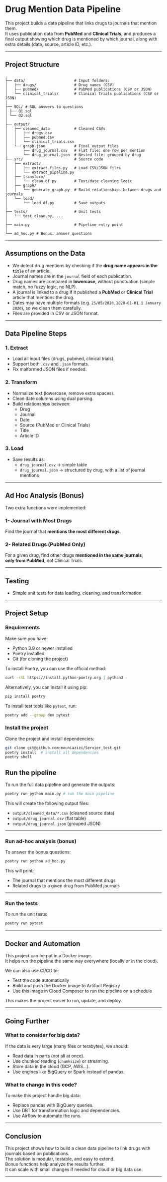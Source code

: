 
# Drug Mention Data Pipeline

This project builds a data pipeline that links drugs to journals that mention them.  
It uses publication data from **PubMed** and **Clinical Trials**, and produces a final output showing which drug is mentioned by which journal, along with extra details (date, source, article ID, etc.).

---

## Project Structure

```
.
├── data/                      # Input folders:
│   ├── drugs/                 # Drug names (CSV)
│   ├── pubmed/                # PubMed publications (CSV or JSON)
│   └── clinical_trials/       # Clinical Trials publications (CSV or JSON)
│
├── SQL/ # SQL answers to questions
│ ├── Q1.sql
│ └── Q2.sql
│
├── output/                    
│   ├── cleaned_data           # Cleaned CSVs  
│   │   ├── drugs.csv   
│   │   ├── pubmed.csv   
│   │   └── clinical_trials.csv
│   └── graph.json             # Final output files
│       ├── drug_journal.csv   # Flat file: one row per mention
│       └── drug_journal.json  # Nested file: grouped by drug
├── src/                       # Source code
│   ├── extract/
│   │   ├── extract_files.py   # Load CSV/JSON files
│   │   └── extract_pipeline.py
│   ├── transform/
│   │   └── clean_df.py        # Text/date cleaning logic
│   ├── graph/
│   │   └── generate_graph.py  # Build relationships between drugs and journals
│   └── load/
│       └── load_df.py         # Save outputs
│
├── tests/                     # Unit tests
│   └── test_clean.py, ...
│
├── main.py                    # Pipeline entry point
│
└── ad_hoc.py # Bonus: answer questions
```

---

## Assumptions on the Data

- We detect drug mentions by checking if the **drug name appears in the `title`** of an article.
- Journal names are in the `journal` field of each publication.
- Drug names are compared in **lowercase**, without punctuation (simple match, no fuzzy logic, no NLP).
- A journal is linked to a drug if it published a **PubMed** or **Clinical Trial** article that mentions the drug.
- Dates may have multiple formats (e.g. `25/05/2020`, `2020-01-01`, `1 January 2020`), so we clean them carefully.
- Files are provided in CSV or JSON format.

---

## Data Pipeline Steps

### 1. Extract
- Load all input files (drugs, pubmed, clinical trials).
- Support both `.csv` and `.json` formats.
- Fix malformed JSON files if needed.

### 2. Transform
- Normalize text (lowercase, remove extra spaces).
- Clean date columns using dual parsing.
- Build relationships between:
  - Drug
  - Journal
  - Date
  - Source (PubMed or Clinical Trials)
  - Title
  - Article ID

### 3. Load
- Save results as:
  - `drug_journal.csv` → simple table
  - `drug_journal.json` → structured by drug, with a list of journal mentions

---

## Ad Hoc Analysis (Bonus)

Two extra functions were implemented:

### 1- Journal with Most Drugs
Find the journal that **mentions the most different drugs**.

### 2- Related Drugs (PubMed Only)
For a given drug, find other drugs **mentioned in the same journals**,  
**only from PubMed**, not Clinical Trials.

---

## Testing

- Simple unit tests for data loading, cleaning, and transformation.

---
## Project Setup

### Requirements

Make sure you have:

- Python 3.9 or newer installed
- Poetry installed 
- Git (for cloning the project)

To install Poetry, you can use the official method:
```bash
curl -sSL https://install.python-poetry.org | python3 -
```
Alternatively, you can install it using pip:
```bash
pip install poetry
```

To install test tools like `pytest`, run:

```bash
poetry add --group dev pytest
```

### Install the project

Clone the project and install dependencies:

```bash
git clone git@github.com:mouniazizi/Servier_test.git
poetry install  # install all dependencies
poetry shell
```



## Run the pipeline

To run the full data pipeline and generate the outputs:

```bash
poetry run python main.py # run the main pipeline
```

This will create the following output files:

- `output/cleaned_data/*.csv` (cleaned source data)
- `output/drug_journal.csv` (flat table)
- `output/drug_journal.json` (grouped JSON)

---

### Run ad-hoc analysis (bonus)

To answer the bonus questions:

```bash
poetry run python ad_hoc.py
```

This will print:
- The journal that mentions the most different drugs
- Related drugs to a given drug from PubMed journals

---

### Run the tests

To run the unit tests:

```bash
poetry run pytest
```

---

## Docker and Automation

This project can be put in a Docker image.  
It helps run the pipeline the same way everywhere (locally or in the cloud).

We can also use CI/CD to:

- Test the code automatically
- Build and push the Docker image to Artifact Registry
- Use this image in Cloud Composer to run the pipeline on a schedule

This makes the project easier to run, update, and deploy.

---


## Going Further

###  What to consider for big data?

If the data is very large (many files or terabytes), we should:

- Read data in parts (not all at once).
- Use chunked reading (`chunksize`) or streaming.
- Store data in the cloud (GCP, AWS...).
- Use engines like BigQuery or Spark instead of pandas.

###  What to change in this code?

To make this project handle big data:

- Replace pandas with BigQuery queries.
- Use DBT for transformation logic and dependencies.
- Use Airflow to automate the runs.

---

## Conclusion

This project shows how to build a clean data pipeline to link drugs with journals based on publications.  
The solution is modular, testable, and easy to extend.  
Bonus functions help analyze the results further.  
It can scale with small changes if needed for cloud or big data use.

---
